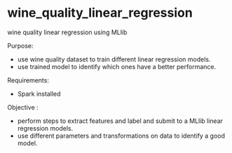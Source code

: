 # wine_quality_linear_regression
wine quality linear regression using MLlib

Purpose:
- use wine quality dataset to train different linear regression models.
- use trained model to identify which ones have a better performance.

Requirements:
- Spark installed

Objective :
- perform steps to extract features and label and submit to a MLlib linear regression models.
- use different parameters and transformations on data to identify a good model.